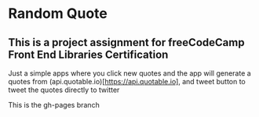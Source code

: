 # Random Quote
## This is a project assignment for freeCodeCamp Front End Libraries Certification

Just a simple apps where you click new quotes and the app will generate a quotes from (api.quotable.io)[https://api.quotable.io], and tweet button to tweet the quotes directly to twitter

This is the gh-pages branch
